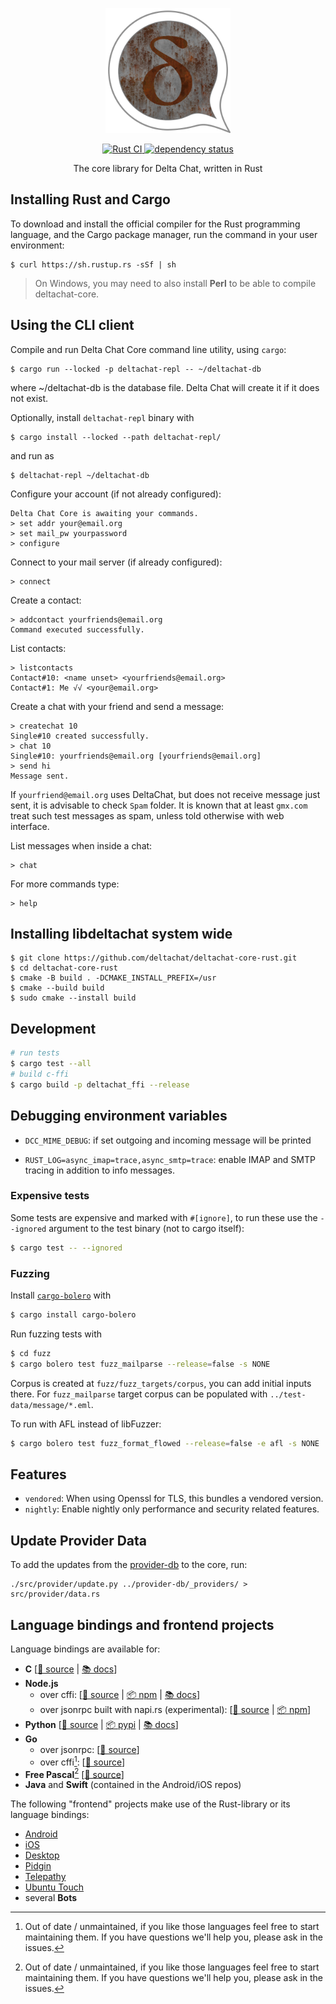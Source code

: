 <p align="center">
  <img alt="Delta Chat Logo" height="200px" src="https://raw.githubusercontent.com/deltachat/deltachat-pages/master/assets/blog/rust-delta.png">
</p>

<p align="center">
  <a href="https://github.com/deltachat/deltachat-core-rust/actions/workflows/ci.yml">
    <img alt="Rust CI" src="https://github.com/deltachat/deltachat-core-rust/actions/workflows/ci.yml/badge.svg">
  </a>
  <a href="https://deps.rs/repo/github/deltachat/deltachat-core-rust">
    <img alt="dependency status" src="https://deps.rs/repo/github/deltachat/deltachat-core-rust/status.svg">
  </a>
</p>

<p align="center">
The core library for Delta Chat, written in Rust
</p>

## Installing Rust and Cargo

To download and install the official compiler for the Rust programming language, and the Cargo package manager, run the command in your user environment:

```
$ curl https://sh.rustup.rs -sSf | sh
```

> On Windows, you may need to also install **Perl** to be able to compile deltachat-core.

## Using the CLI client

Compile and run Delta Chat Core command line utility, using `cargo`:

```
$ cargo run --locked -p deltachat-repl -- ~/deltachat-db
```
where ~/deltachat-db is the database file. Delta Chat will create it if it does not exist.

Optionally, install `deltachat-repl` binary with
```
$ cargo install --locked --path deltachat-repl/
```
and run as
```
$ deltachat-repl ~/deltachat-db
```

Configure your account (if not already configured):

```
Delta Chat Core is awaiting your commands.
> set addr your@email.org
> set mail_pw yourpassword
> configure
```

Connect to your mail server (if already configured):

```
> connect
```

Create a contact:

```
> addcontact yourfriends@email.org
Command executed successfully.
```

List contacts:

```
> listcontacts
Contact#10: <name unset> <yourfriends@email.org>
Contact#1: Me √√ <your@email.org>
```

Create a chat with your friend and send a message:

```
> createchat 10
Single#10 created successfully.
> chat 10
Single#10: yourfriends@email.org [yourfriends@email.org]
> send hi
Message sent.
```

If `yourfriend@email.org` uses DeltaChat, but does not receive message just
sent, it is advisable to check `Spam` folder. It is known that at least
`gmx.com` treat such test messages as spam, unless told otherwise with web
interface.

List messages when inside a chat:

```
> chat
```

For more commands type:

```
> help
```

## Installing libdeltachat system wide

```
$ git clone https://github.com/deltachat/deltachat-core-rust.git
$ cd deltachat-core-rust
$ cmake -B build . -DCMAKE_INSTALL_PREFIX=/usr
$ cmake --build build
$ sudo cmake --install build
```

## Development

```sh
# run tests
$ cargo test --all
# build c-ffi
$ cargo build -p deltachat_ffi --release
```

## Debugging environment variables 

- `DCC_MIME_DEBUG`: if set outgoing and incoming message will be printed 

- `RUST_LOG=async_imap=trace,async_smtp=trace`: enable IMAP and
SMTP tracing in addition to info messages.

### Expensive tests

Some tests are expensive and marked with `#[ignore]`, to run these
use the `--ignored` argument to the test binary (not to cargo itself):
```sh
$ cargo test -- --ignored
```

### Fuzzing

Install [`cargo-bolero`](https://github.com/camshaft/bolero) with
```sh
$ cargo install cargo-bolero
```

Run fuzzing tests with
```sh
$ cd fuzz
$ cargo bolero test fuzz_mailparse --release=false -s NONE
```

Corpus is created at `fuzz/fuzz_targets/corpus`,
you can add initial inputs there.
For `fuzz_mailparse` target corpus can be populated with
`../test-data/message/*.eml`.

To run with AFL instead of libFuzzer:
```sh
$ cargo bolero test fuzz_format_flowed --release=false -e afl -s NONE
```

## Features

- `vendored`: When using Openssl for TLS, this bundles a vendored version.
- `nightly`: Enable nightly only performance and security related features.

## Update Provider Data

To add the updates from the
[provider-db](https://github.com/deltachat/provider-db) to the core, run:

```
./src/provider/update.py ../provider-db/_providers/ > src/provider/data.rs
```

## Language bindings and frontend projects

Language bindings are available for:

- **C** \[[📂 source](./deltachat-ffi) | [📚 docs](https://c.delta.chat)\]
- **Node.js** 
  - over cffi: \[[📂 source](./node) | [📦 npm](https://www.npmjs.com/package/deltachat-node) | [📚 docs](https://js.delta.chat)\]
  - over jsonrpc built with napi.rs (experimental): \[[📂 source](https://github.com/deltachat/napi-jsonrpc) | [📦 npm](https://www.npmjs.com/package/@deltachat/napi-jsonrpc)\]
- **Python** \[[📂 source](./python) | [📦 pypi](https://pypi.org/project/deltachat) | [📚 docs](https://py.delta.chat)\]
- **Go**
  - over jsonrpc: \[[📂 source](https://github.com/deltachat/deltachat-rpc-client-go/)\]
  - over cffi[^1]: \[[📂 source](https://github.com/deltachat/go-deltachat/)\]
- **Free Pascal**[^1] \[[📂 source](https://github.com/deltachat/deltachat-fp/)\]
- **Java** and **Swift** (contained in the Android/iOS repos)

The following "frontend" projects make use of the Rust-library
or its language bindings:

- [Android](https://github.com/deltachat/deltachat-android)
- [iOS](https://github.com/deltachat/deltachat-ios)
- [Desktop](https://github.com/deltachat/deltachat-desktop)
- [Pidgin](https://code.ur.gs/lupine/purple-plugin-delta/)
- [Telepathy](https://code.ur.gs/lupine/telepathy-padfoot/)
- [Ubuntu Touch](https://codeberg.org/lk108/deltatouch)
- several **Bots**

[^1]: Out of date / unmaintained, if you like those languages feel free to start maintaining them. If you have questions we'll help you, please ask in the issues.
